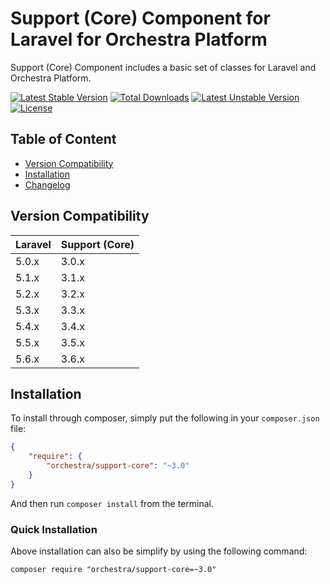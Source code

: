 Support (Core) Component for Laravel for Orchestra Platform
==============

Support (Core) Component includes a basic set of classes for Laravel and Orchestra Platform.

[![Latest Stable Version](https://poser.pugx.org/orchestra/support-core/version)](https://packagist.org/packages/orchestra/support-core)
[![Total Downloads](https://poser.pugx.org/orchestra/support-core/downloads)](https://packagist.org/packages/orchestra/support-core)
[![Latest Unstable Version](https://poser.pugx.org/orchestra/support-core/v/unstable)](//packagist.org/packages/orchestra/support-core)
[![License](https://poser.pugx.org/orchestra/support-core/license)](https://packagist.org/packages/orchestra/support-core)

## Table of Content

* [Version Compatibility](#version-compatibility)
* [Installation](#installation)
* [Changelog](https://github.com/orchestral/support-core/releases)

## Version Compatibility

Laravel    | Support (Core)
:----------|:----------
 5.0.x     | 3.0.x
 5.1.x     | 3.1.x
 5.2.x     | 3.2.x
 5.3.x     | 3.3.x
 5.4.x     | 3.4.x
 5.5.x     | 3.5.x
 5.6.x     | 3.6.x

## Installation

To install through composer, simply put the following in your `composer.json` file:

```json
{
    "require": {
        "orchestra/support-core": "~3.0"
    }
}
```

And then run `composer install` from the terminal.

### Quick Installation

Above installation can also be simplify by using the following command:

    composer require "orchestra/support-core=~3.0"
